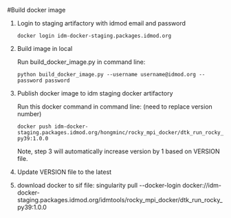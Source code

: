 <!-- START doctoc generated TOC please keep comment here to allow auto update -->
<!-- DON'T EDIT THIS SECTION, INSTEAD RE-RUN doctoc TO UPDATE -->



<!-- END doctoc generated TOC please keep comment here to allow auto update -->

#Build docker image
1. Login to staging artifactory with idmod email and password

   `docker login idm-docker-staging.packages.idmod.org`
2. Build image in local

   Run build_docker_image.py in command line:

   `python build_docker_image.py --username username@idmod.org --password password`

3. Publish docker image to idm staging docker artifactory
  
   Run this docker command in command line: (need to replace version number)

   `docker push idm-docker-staging.packages.idmod.org/hongminc/rocky_mpi_docker/dtk_run_rocky_py39:1.0.0`

    Note, step 3 will automatically increase version by 1 based on VERSION file.
4. Update VERSION file to the latest
5. download docker to sif file:
   singularity pull --docker-login docker://idm-docker-staging.packages.idmod.org/idmtools/rocky_mpi_docker/dtk_run_rocky_py39:1.0.0 

